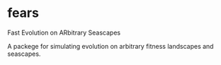 # fears
Fast Evolution on ARbitrary Seascapes

A packege for simulating evolution on arbitrary fitness landscapes and seascapes.
